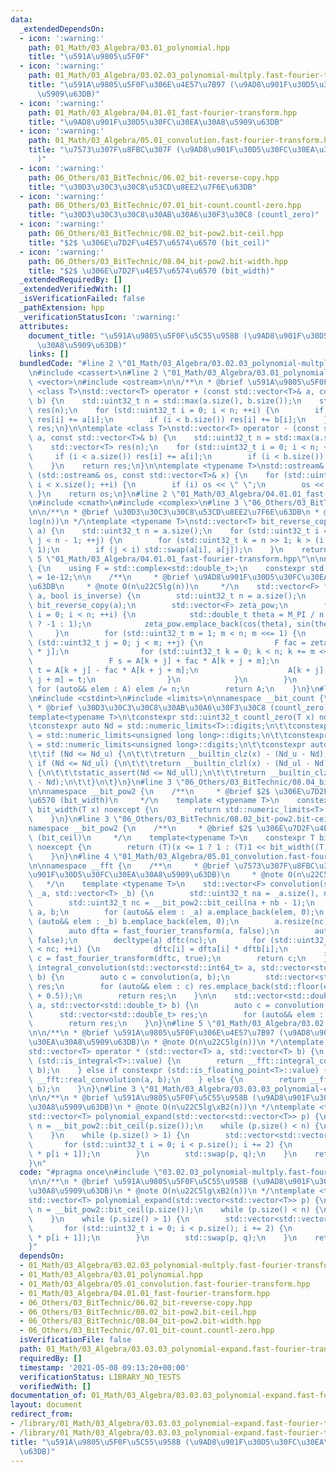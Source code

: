 ```yaml
---
data:
  _extendedDependsOn:
  - icon: ':warning:'
    path: 01_Math/03_Algebra/03.01_polynomial.hpp
    title: "\u591A\u9805\u5F0F"
  - icon: ':warning:'
    path: 01_Math/03_Algebra/03.02.03_polynomial-multply.fast-fourier-transform.hpp
    title: "\u591A\u9805\u5F0F\u306E\u4E57\u7B97 (\u9AD8\u901F\u30D5\u30FC\u30EA\u30A8\
      \u5909\u63DB)"
  - icon: ':warning:'
    path: 01_Math/03_Algebra/04.01.01_fast-fourier-transform.hpp
    title: "\u9AD8\u901F\u30D5\u30FC\u30EA\u30A8\u5909\u63DB"
  - icon: ':warning:'
    path: 01_Math/03_Algebra/05.01_convolution.fast-fourier-transform.hpp
    title: "\u7573\u307F\u8FBC\u307F (\u9AD8\u901F\u30D5\u30FC\u30EA\u30A8\u5909\u63DB\
      )"
  - icon: ':warning:'
    path: 06_Others/03_BitTechnic/06.02_bit-reverse-copy.hpp
    title: "\u30D3\u30C3\u30C8\u53CD\u8EE2\u7F6E\u63DB"
  - icon: ':warning:'
    path: 06_Others/03_BitTechnic/07.01_bit-count.countl-zero.hpp
    title: "\u30D3\u30C3\u30C8\u30AB\u30A6\u30F3\u30C8 (countl_zero)"
  - icon: ':warning:'
    path: 06_Others/03_BitTechnic/08.02_bit-pow2.bit-ceil.hpp
    title: "$2$ \u306E\u7D2F\u4E57\u6574\u6570 (bit_ceil)"
  - icon: ':warning:'
    path: 06_Others/03_BitTechnic/08.04_bit-pow2.bit-width.hpp
    title: "$2$ \u306E\u7D2F\u4E57\u6574\u6570 (bit_width)"
  _extendedRequiredBy: []
  _extendedVerifiedWith: []
  _isVerificationFailed: false
  _pathExtension: hpp
  _verificationStatusIcon: ':warning:'
  attributes:
    document_title: "\u591A\u9805\u5F0F\u5C55\u958B (\u9AD8\u901F\u30D5\u30FC\u30EA\
      \u30A8\u5909\u63DB)"
    links: []
  bundledCode: "#line 2 \"01_Math/03_Algebra/03.02.03_polynomial-multply.fast-fourier-transform.hpp\"\
    \n#include <cassert>\n#line 2 \"01_Math/03_Algebra/03.01_polynomial.hpp\"\n#include\
    \ <vector>\n#include <ostream>\n\n/**\n * @brief \u591A\u9805\u5F0F\n */\ntemplate\
    \ <class T>\nstd::vector<T> operator + (const std::vector<T>& a, const std::vector<T>&\
    \ b) {\n    std::uint32_t n = std::max(a.size(), b.size());\n    std::vector<T>\
    \ res(n);\n    for (std::uint32_t i = 0; i < n; ++i) {\n        if (i < a.size())\
    \ res[i] += a[i];\n        if (i < b.size()) res[i] += b[i];\n    }\n    return\
    \ res;\n}\n\ntemplate <class T>\nstd::vector<T> operator - (const std::vector<T>&\
    \ a, const std::vector<T>& b) {\n    std::uint32_t n = std::max(a.size(), b.size());\n\
    \    std::vector<T> res(n);\n    for (std::uint32_t i = 0; i < n; ++i) {\n   \
    \     if (i < a.size()) res[i] += a[i];\n        if (i < b.size()) res[i] -= b[i];\n\
    \    }\n    return res;\n}\n\ntemplate <typename T>\nstd::ostream& operator <<\
    \ (std::ostream& os, const std::vector<T>& x) {\n    for (std::uint32_t i = 0;\
    \ i < x.size(); ++i) {\n        if (i) os << \" \";\n        os << x[i];\n   \
    \ }\n    return os;\n}\n#line 2 \"01_Math/03_Algebra/04.01.01_fast-fourier-transform.hpp\"\
    \n#include <cmath>\n#include <complex>\n#line 3 \"06_Others/03_BitTechnic/06.02_bit-reverse-copy.hpp\"\
    \n\n/**\n * @brief \u30D3\u30C3\u30C8\u53CD\u8EE2\u7F6E\u63DB\n * @note O(n\u22C5\
    log(n))\n */\ntemplate <typename T>\nstd::vector<T> bit_reverse_copy(std::vector<T>\
    \ a) {\n    std::uint32_t n = a.size();\n    for (std::uint32_t i = 0, j = 1;\
    \ j < n - 1; ++j) {\n        for (std::uint32_t k = n >> 1; k > (i ^= k); k >>=\
    \ 1);\n        if (j < i) std::swap(a[i], a[j]);\n    }\n    return a;\n}\n#line\
    \ 5 \"01_Math/03_Algebra/04.01.01_fast-fourier-transform.hpp\"\n\nnamespace __fft\
    \ {\n    using F = std::complex<std::double_t>;\n    constexpr std::double_t EPS\
    \ = 1e-12;\n\n    /**\n     * @brief \u9AD8\u901F\u30D5\u30FC\u30EA\u30A8\u5909\
    \u63DB\n     * @note O(n\u22C5lg(n))\n     */\n    std::vector<F> fast_fourier_transform(std::vector<F>\
    \ a, bool is_inverse) {\n        std::uint32_t n = a.size();\n        auto A =\
    \ bit_reverse_copy(a);\n        std::vector<F> zeta_pow;\n        for (std::uint32_t\
    \ i = 0; i < n; ++i) {\n            std::double_t theta = M_PI / n * i * (is_inverse\
    \ ? -1 : 1);\n            zeta_pow.emplace_back(cos(theta), sin(theta));\n   \
    \     }\n        for (std::uint32_t m = 1; m < n; m <<= 1) {\n            for\
    \ (std::uint32_t j = 0; j < m; ++j) {\n                F fac = zeta_pow[n / m\
    \ * j];\n                for (std::uint32_t k = 0; k < n; k += m << 1) {\n   \
    \                 F s = A[k + j] + fac * A[k + j + m];\n                    F\
    \ t = A[k + j] - fac * A[k + j + m];\n                    A[k + j] = s; A[k +\
    \ j + m] = t;\n                }\n            }\n        }\n        if (is_inverse)\
    \ for (auto&& elem : A) elem /= n;\n        return A;\n    }\n}\n#line 2 \"06_Others/03_BitTechnic/07.01_bit-count.countl-zero.hpp\"\
    \n#include <cstdint>\n#include <limits>\n\nnamespace __bit_count {\n\t/**\n\t\
    \ * @brief \u30D3\u30C3\u30C8\u30AB\u30A6\u30F3\u30C8 (countl_zero)\n\t */\n\t\
    template<typename T>\n\tconstexpr std::uint32_t countl_zero(T x) noexcept {\n\t\
    \tconstexpr auto Nd = std::numeric_limits<T>::digits;\n\t\tconstexpr auto Nd_ull\
    \ = std::numeric_limits<unsigned long long>::digits;\n\t\tconstexpr auto Nd_ul\
    \ = std::numeric_limits<unsigned long>::digits;\n\t\tconstexpr auto Nd_u = std::numeric_limits<unsigned>::digits;\n\
    \t\tif (Nd <= Nd_u) {\n\t\t\treturn __builtin_clz(x) - (Nd_u - Nd);\n\t\t} else\
    \ if (Nd <= Nd_ul) {\n\t\t\treturn __builtin_clzl(x) - (Nd_ul - Nd);\n\t\t} else\
    \ {\n\t\t\tstatic_assert(Nd <= Nd_ull);\n\t\t\treturn __builtin_clzll(x) - (Nd_ull\
    \ - Nd);\n\t\t}\n\t}\n}\n#line 3 \"06_Others/03_BitTechnic/08.04_bit-pow2.bit-width.hpp\"\
    \n\nnamespace __bit_pow2 {\n    /**\n     * @brief $2$ \u306E\u7D2F\u4E57\u6574\
    \u6570 (bit_width)\n     */\n    template <typename T>\n    constexpr std::uint32_t\
    \ bit_width(T x) noexcept {\n        return std::numeric_limits<T>::digits - __bit_count::countl_zero(x);\n\
    \    }\n}\n#line 3 \"06_Others/03_BitTechnic/08.02_bit-pow2.bit-ceil.hpp\"\n\n\
    namespace __bit_pow2 {\n    /**\n     * @brief $2$ \u306E\u7D2F\u4E57\u6574\u6570\
    \ (bit_ceil)\n     */\n    template<typename T>\n    constexpr T bit_ceil(T x)\
    \ noexcept {\n        return (T)(x <= 1 ? 1 : (T)1 << bit_width((T)(x - 1)));\n\
    \    }\n}\n#line 4 \"01_Math/03_Algebra/05.01_convolution.fast-fourier-transform.hpp\"\
    \n\nnamespace __fft {\n    /**\n     * @brief \u7573\u307F\u8FBC\u307F (\u9AD8\
    \u901F\u30D5\u30FC\u30EA\u30A8\u5909\u63DB)\n     * @note O(n\u22C5lg(n))\n  \
    \   */\n    template <typename T>\n    std::vector<F> convolution(std::vector<T>\
    \ _a, std::vector<T> _b) {\n        std::uint32_t na = _a.size(), nb = _b.size();\n\
    \        std::uint32_t nc = __bit_pow2::bit_ceil(na + nb - 1);\n        std::vector<F>\
    \ a, b;\n        for (auto&& elem : _a) a.emplace_back(elem, 0);\n        for\
    \ (auto&& elem : _b) b.emplace_back(elem, 0);\n        a.resize(nc); b.resize(nc);\n\
    \        auto dfta = fast_fourier_transform(a, false);\n        auto dftb = fast_fourier_transform(b,\
    \ false);\n        decltype(a) dftc(nc);\n        for (std::uint32_t i = 0; i\
    \ < nc; ++i) {\n            dftc[i] = dfta[i] * dftb[i];\n        }\n        auto\
    \ c = fast_fourier_transform(dftc, true);\n        return c;\n    }\n\n    std::vector<std::int64_t>\
    \ integral_convolution(std::vector<std::int64_t> a, std::vector<std::int64_t>\
    \ b) {\n        auto c = convolution(a, b);\n        std::vector<std::int64_t>\
    \ res;\n        for (auto&& elem : c) res.emplace_back(std::floor(elem.real()\
    \ + 0.5));\n        return res;\n    }\n\n    std::vector<std::double_t> real_convolution(std::vector<std::double_t>\
    \ a, std::vector<std::double_t> b) {\n        auto c = convolution(a, b);\n  \
    \      std::vector<std::double_t> res;\n        for (auto&& elem : c) res.emplace_back(elem.real());\n\
    \        return res;\n    }\n}\n#line 5 \"01_Math/03_Algebra/03.02.03_polynomial-multply.fast-fourier-transform.hpp\"\
    \n\n/**\n * @brief \u591A\u9805\u5F0F\u306E\u4E57\u7B97 (\u9AD8\u901F\u30D5\u30FC\
    \u30EA\u30A8\u5909\u63DB)\n * @note O(n\u22C5lg(n))\n */\ntemplate <typename T>\n\
    std::vector<T> operator * (std::vector<T> a, std::vector<T> b) {\n    if constexpr\
    \ (std::is_integral<T>::value) {\n        return __fft::integral_convolution(a,\
    \ b);\n    } else if constexpr (std::is_floating_point<T>::value) {\n        return\
    \ __fft::real_convolution(a, b);\n    } else {\n        return __fft::convolution(a,\
    \ b);\n    }\n}\n#line 3 \"01_Math/03_Algebra/03.03.03_polynomial-expand.fast-fourier-transform.hpp\"\
    \n\n/**\n * @brief \u591A\u9805\u5F0F\u5C55\u958B (\u9AD8\u901F\u30D5\u30FC\u30EA\
    \u30A8\u5909\u63DB)\n * @note O(n\u22C5lg\xB2(n))\n */\ntemplate <typename T>\n\
    std::vector<T> polynomial_expand(std::vector<std::vector<T>> p) {\n    std::uint32_t\
    \ n = __bit_pow2::bit_ceil(p.size());\n    while (p.size() < n) {\n        p.emplace_back(std::vector<T>{1});\n\
    \    }\n    while (p.size() > 1) {\n        std::vector<std::vector<T>> q;\n \
    \       for (std::uint32_t i = 0; i < p.size(); i += 2) {\n            q.emplace_back(p[i]\
    \ * p[i + 1]);\n        }\n        std::swap(p, q);\n    }\n    return p.front();\n\
    }\n"
  code: "#pragma once\n#include \"03.02.03_polynomial-multply.fast-fourier-transform.hpp\"\
    \n\n/**\n * @brief \u591A\u9805\u5F0F\u5C55\u958B (\u9AD8\u901F\u30D5\u30FC\u30EA\
    \u30A8\u5909\u63DB)\n * @note O(n\u22C5lg\xB2(n))\n */\ntemplate <typename T>\n\
    std::vector<T> polynomial_expand(std::vector<std::vector<T>> p) {\n    std::uint32_t\
    \ n = __bit_pow2::bit_ceil(p.size());\n    while (p.size() < n) {\n        p.emplace_back(std::vector<T>{1});\n\
    \    }\n    while (p.size() > 1) {\n        std::vector<std::vector<T>> q;\n \
    \       for (std::uint32_t i = 0; i < p.size(); i += 2) {\n            q.emplace_back(p[i]\
    \ * p[i + 1]);\n        }\n        std::swap(p, q);\n    }\n    return p.front();\n\
    }"
  dependsOn:
  - 01_Math/03_Algebra/03.02.03_polynomial-multply.fast-fourier-transform.hpp
  - 01_Math/03_Algebra/03.01_polynomial.hpp
  - 01_Math/03_Algebra/05.01_convolution.fast-fourier-transform.hpp
  - 01_Math/03_Algebra/04.01.01_fast-fourier-transform.hpp
  - 06_Others/03_BitTechnic/06.02_bit-reverse-copy.hpp
  - 06_Others/03_BitTechnic/08.02_bit-pow2.bit-ceil.hpp
  - 06_Others/03_BitTechnic/08.04_bit-pow2.bit-width.hpp
  - 06_Others/03_BitTechnic/07.01_bit-count.countl-zero.hpp
  isVerificationFile: false
  path: 01_Math/03_Algebra/03.03.03_polynomial-expand.fast-fourier-transform.hpp
  requiredBy: []
  timestamp: '2021-05-08 09:13:20+00:00'
  verificationStatus: LIBRARY_NO_TESTS
  verifiedWith: []
documentation_of: 01_Math/03_Algebra/03.03.03_polynomial-expand.fast-fourier-transform.hpp
layout: document
redirect_from:
- /library/01_Math/03_Algebra/03.03.03_polynomial-expand.fast-fourier-transform.hpp
- /library/01_Math/03_Algebra/03.03.03_polynomial-expand.fast-fourier-transform.hpp.html
title: "\u591A\u9805\u5F0F\u5C55\u958B (\u9AD8\u901F\u30D5\u30FC\u30EA\u30A8\u5909\
  \u63DB)"
---
```

